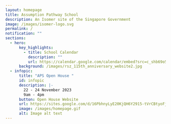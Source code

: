 ```yaml
---
layout: homepage
title: Assumption Pathway School
description: An Isomer site of the Singapore Government
image: /images/isomer-logo.svg
permalink: /
notification: ""
sections:
  - hero:
      key_highlights:
        - title: School Calendar
          description: ""
          url: https://calendar.google.com/calendar/embed?src=c_shb69o5g3diif4s0i8uq5ucric%40group.calendar.google.com&ctz=Asia%2FSingapore
      background: /images/rsz_115th_anniversary_website2.jpg
  - infopic:
      title: "APS Open House "
      id: infopic
      description: |-
        22 - 24 November 2023
        9am - 4pm
      button: Open House Website
      url: https://sites.google.com/d/16PbhnyLyE20KjQH6Y2915-tVrCBtyoFj/p/1dsbDpKv24ypckLD5F-g3eUK2Dc2E6nUX/edit
      image: /images/homepage.gif
      alt: Image alt text
---
```

